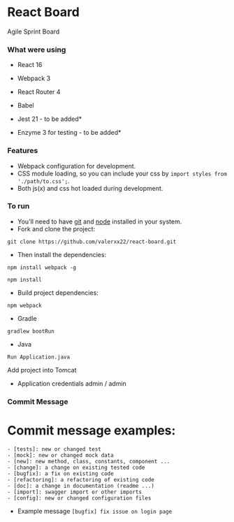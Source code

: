 # React Board
Agile Sprint Board

### What were using

* React 16
* Webpack 3
* React Router 4
* Babel

* Jest 21 - to be added*
* Enzyme 3 for testing - to be added*

### Features

* Webpack configuration for development.
* CSS module loading, so you can include your css by ```import styles from './path/to.css';```.
* Both js(x) and css hot loaded during development.

### To run

* You'll need to have [git](https://git-scm.com/) and [node](https://nodejs.org/en/) installed in your system.
* Fork and clone the project:

```
git clone https://github.com/valerxx22/react-board.git
```

* Then install the dependencies:

```
npm install webpack -g
```
```
npm install
```

* Build project dependencies:

```
npm webpack
```

* Gradle

```
gradlew bootRun
```

* Java

```
Run Application.java
```
Add project into Tomcat

* Application credentials
admin / admin

### Commit Message
# Commit message examples:
    - [tests]: new or changed test
    - [mock]: new or changed mock data
    - [new]: new method, class, constants, component ...
    - [change]: a change on existing tested code
    - [bugfix]: a fix on existing code
    - [refactoring]: a refactoring of existing code
    - [doc]: a change in documentation (readme ...)
    - [import]: swagger import or other imports
    - [config]: new or changed configuration files
    
* Example message
    `[bugfix] fix issue on login page`
